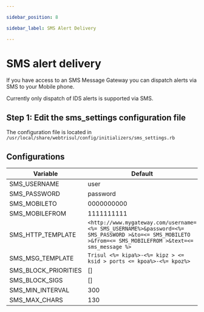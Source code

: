 ```yaml
---

sidebar_position: 8

sidebar_label: SMS Alert Delivery

---
```


# SMS alert delivery

If you have access to an SMS Message Gateway you can dispatch alerts via SMS to your Mobile phone.

Currently only dispatch of IDS alerts is supported via SMS.

## Step 1: Edit the sms_settings configuration file

The configuration file is located in  
`/usr/local/share/webtrisul/config/initializers/sms_settings.rb`

## Configurations

| Variable             | Default                                                                                                                                                  |
| -------------------- | -------------------------------------------------------------------------------------------------------------------------------------------------------- |
| SMS_USERNAME         | user                                                                                                                                                     |
| SMS_PASSWORD         | password                                                                                                                                                 |
| SMS_MOBILETO         | 0000000000                                                                                                                                               |
| SMS_MOBILEFROM       | 1111111111                                                                                                                                               |
| SMS_HTTP_TEMPLATE    | `<http://www.mygateway.com/username=<%= SMS_USERNAME%>&password=<%= SMS_PASSWORD >&to=<= SMS_MOBILETO >&from=<= SMS_MOBILEFROM >&text=<= sms_message %>` |
| SMS_MSG_TEMPLATE     | `Trisul <%= kipa%>-<%= kipz > <= ksid > ports <= kpoa%>-<%= kpoz%>`                                                                                      |
| SMS_BLOCK_PRIORITIES | []                                                                                                                                                       |
| SMS_BLOCK_SIGS       | []                                                                                                                                                       |
| SMS_MIN_INTERVAL     | 300                                                                                                                                                      |
| SMS_MAX_CHARS        | 130                                                                                                                                                      |
